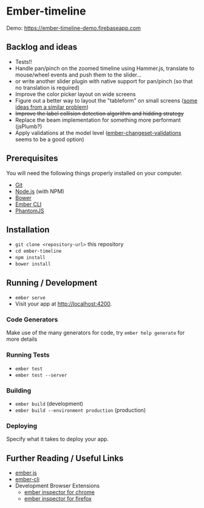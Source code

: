 # Ember-timeline

Demo: https://ember-timeline-demo.firebaseapp.com

## Backlog and ideas

* Tests!!
* Handle pan/pinch on the zoomed timeline using Hammer.js, translate to mouse/wheel events and push them to the slider...
* or write another slider plugin with native support for pan/pinch (so that no translation is required)
* Improve the color picker layout on wide screens
* Figure out a better way to layout the "tableform" on small screens ([some ideas from a similar problem](https://css-tricks.com/responsive-data-table-roundup))
* ~~Improve the label collision detection algorithm and hidding strategy~~
* Replace the beam implementation for something more performant (jsPlumb?)
* Apply validations at the model level ([ember-changeset-validations](https://github.com/DockYard/ember-changeset-validations) seems to be a good option)

## Prerequisites

You will need the following things properly installed on your computer.

* [Git](http://git-scm.com/)
* [Node.js](http://nodejs.org/) (with NPM)
* [Bower](http://bower.io/)
* [Ember CLI](http://ember-cli.com/)
* [PhantomJS](http://phantomjs.org/)

## Installation

* `git clone <repository-url>` this repository
* `cd ember-timeline`
* `npm install`
* `bower install`

## Running / Development

* `ember serve`
* Visit your app at [http://localhost:4200](http://localhost:4200).

### Code Generators

Make use of the many generators for code, try `ember help generate` for more details

### Running Tests

* `ember test`
* `ember test --server`

### Building

* `ember build` (development)
* `ember build --environment production` (production)

### Deploying

Specify what it takes to deploy your app.

## Further Reading / Useful Links

* [ember.js](http://emberjs.com/)
* [ember-cli](http://ember-cli.com/)
* Development Browser Extensions
  * [ember inspector for chrome](https://chrome.google.com/webstore/detail/ember-inspector/bmdblncegkenkacieihfhpjfppoconhi)
  * [ember inspector for firefox](https://addons.mozilla.org/en-US/firefox/addon/ember-inspector/)
